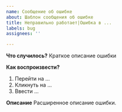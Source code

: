```yaml
---
name: Сообщение об ошибке
about: Шаблон сообщения об ошибке
title: Неправильно работает|Ошибка в ...
labels: bug
assignees: ''

---
```


**Что случилось?**
Краткое описание ошибки

**Как воспроизвести?**
1. Перейти на …
2. Кликнуть на …
3. Ввести ...

**Описание**
Расширенное описание ошибки.
